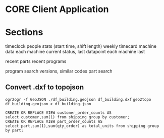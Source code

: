 # CORE Client Application

# Sections
timeclock
  people
    stats (start time, shift length)
  weekly timecard
machine data
  each machine current status, last datapoint
  each machine last 

  recent parts
  recent programs

  program search
    versions, similar codes
  part search

## Convert .dxf to topojson

`ogr2ogr -f GeoJSON ./df_building.geojson df_building.dxf`
`geo2topo df_building.geojson > df_building.json`

```
CREATE OR REPLACE VIEW customer_order_counts AS
select customer,sum(1) from shipping group by customer;
CREATE OR REPLACE VIEW part_order_counts AS
select part,sum(1),sum(qty_order) as total_units from shipping group by part;
```
